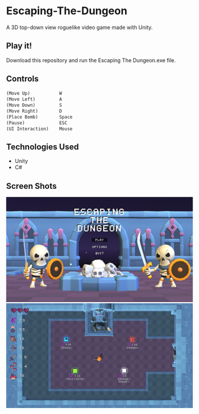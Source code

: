 # Escaping-The-Dungeon
A 3D top-down view roguelike video game made with Unity.

## Play it!

Download this repository and run the Escaping The Dungeon.exe file.

## Controls

    (Move Up)           W
    (Move Left)         A
    (Move Down)         S
    (Move Right)        D
    (Place Bomb)        Space
    (Pause)             ESC
    (UI Interaction)    Mouse
    
## Technologies Used

- Unity
- C#

## Screen Shots

![Demo](img/1.png)
![Demo](img/2.png)



